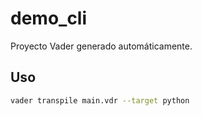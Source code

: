 # demo_cli

Proyecto Vader generado automáticamente.

## Uso

```bash
vader transpile main.vdr --target python
```

